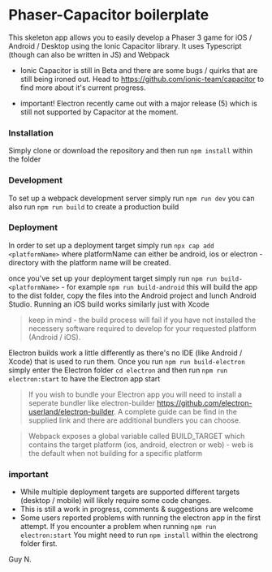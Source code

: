 # Phaser-Capacitor boilerplate
This skeleton app allows you to easily develop a Phaser 3 game for iOS / Android / Desktop using the Ionic Capacitor library. It uses Typescript (though can also be written in JS) and Webpack

* Ionic Capacitor is still in Beta and there are some bugs / quirks that are still being ironed out. Head to https://github.com/ionic-team/capacitor to find more about it's current progress.

* important! Electron recently came out with a major release (5) which is still not supported by Capacitor at the moment. 

### Installation
Simply clone or download the repository and then run 
```npm install``` within the folder

### Development
To set up a webpack development server simply run ```npm run dev``` you can also run ```npm run build``` to create a production build

### Deployment
In order to set up a deployment target simply run ```npx cap add <platformName>``` where platformName can either be android, ios or electron - directory with the platform name will be created.

once you've set up your deployment target simply run ```npm run build-<platformName>``` - for example ```npm run build-android``` this will build the app to the dist folder, copy the files into the Android project and lunch Android Studio. Running an iOS build works similarly just with Xcode

> keep in mind - the build process will fail if you have not installed the necessery software required to develop for your requested platform (Android / iOS). 

Electron builds work a little differently as there's no IDE (like Android / Xcode) that is used to run them. Once you run ```npm run build-electron``` simply enter the Electron folder ```cd electron``` and then run ```npm run electron:start``` to have the Electron app start

> If you wish to bundle your Electron app you will need to install a seperate bundler like electron-builder https://github.com/electron-userland/electron-builder. A complete guide can be find in the supplied link and there are additional bundlers you can choose.

> Webpack exposes a global variable called BUILD_TARGET which contains the target platform (ios, android, electron or web) - web is the default when not building for a specific platform

### important
- While multiple deployment targets are supported different targets (desktop / mobile) will likely require some code changes.
- This is still a work in progress, comments & suggestions are welcome
- Some users reported problems with running the electron app in the first attempt. If you encounter a problem when running ```npm run electron:start``` You might need to run ```npm install``` within the electrong folder first.

Guy N.

